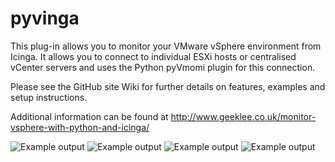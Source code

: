 pyvinga
=======

This plug-in allows you to monitor your VMware vSphere environment from Icinga. It allows you to connect to individual
ESXi hosts or centralised vCenter servers and uses the Python pyVmomi plugin for this connection.

Please see the GitHub site Wiki for further details on features, examples and setup instructions.

Additional information can be found at http://www.geeklee.co.uk/monitor-vsphere-with-python-and-icinga/

<img src="http://geeklee.co.uk/github/pyvinga-demo1.png" alt="Example output">

<img src="http://geeklee.co.uk/github/pyvinga-demo2.png" alt="Example output">

<img src="http://geeklee.co.uk/github/pyvinga-demo3.png" alt="Example output">

<img src="http://geeklee.co.uk/github/pyvinga-demo4.png" alt="Example output">
